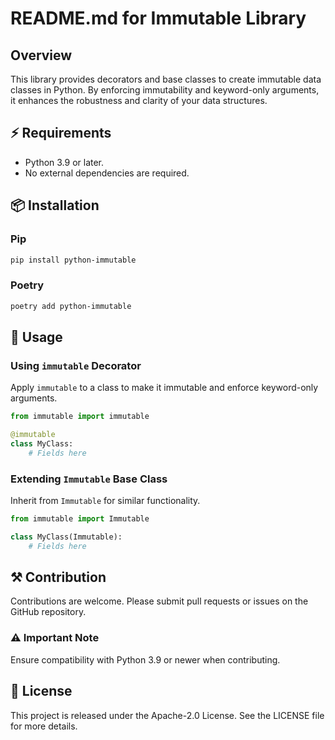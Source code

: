 # README.md for Immutable Library

## Overview

This library provides decorators and base classes to create immutable data classes in Python. By enforcing immutability and keyword-only arguments, it enhances the robustness and clarity of your data structures.

## ⚡️ Requirements

- Python 3.9 or later.
- No external dependencies are required.

## 📦 Installation

### Pip

```bash
pip install python-immutable
```

### Poetry

```bash
poetry add python-immutable
```

## 🚀 Usage

### Using `immutable` Decorator

Apply `immutable` to a class to make it immutable and enforce keyword-only arguments.

```python
from immutable import immutable

@immutable
class MyClass:
    # Fields here
```

### Extending `Immutable` Base Class

Inherit from `Immutable` for similar functionality.

```python
from immutable import Immutable

class MyClass(Immutable):
    # Fields here
```

## ⚒️ Contribution

Contributions are welcome. Please submit pull requests or issues on the GitHub repository.

### ⚠️ Important Note

Ensure compatibility with Python 3.9 or newer when contributing.

## 📜 License

This project is released under the Apache-2.0 License. See the LICENSE file for more details.

